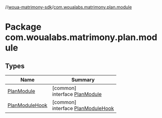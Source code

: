 //[woua-matrimony-sdk](../../index.md)/[com.woualabs.matrimony.plan.module](index.md)

# Package com.woualabs.matrimony.plan.module

## Types

| Name | Summary |
|---|---|
| [PlanModule](-plan-module/index.md) | [common]<br>interface [PlanModule](-plan-module/index.md) |
| [PlanModuleHook](-plan-module-hook/index.md) | [common]<br>interface [PlanModuleHook](-plan-module-hook/index.md) |
